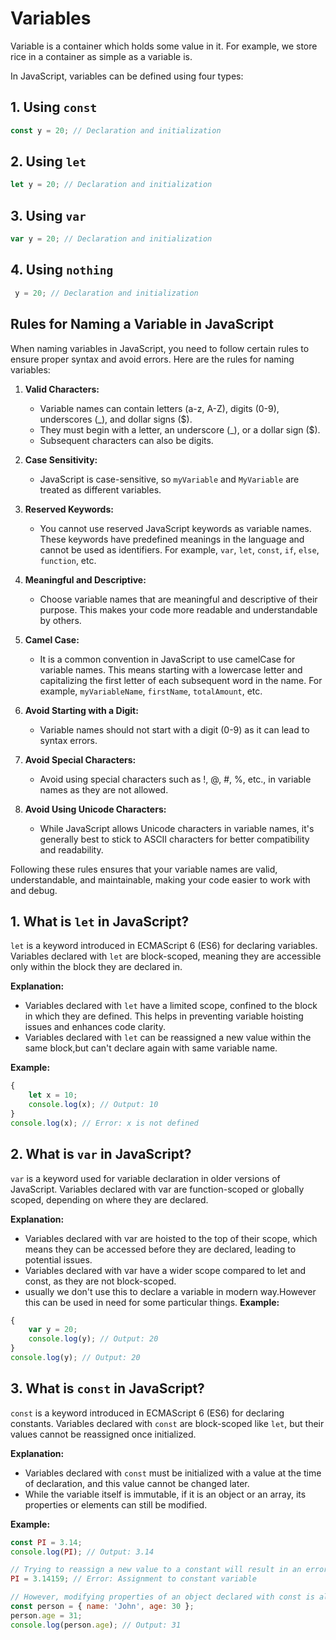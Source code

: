 # Variables

Variable is a container which holds some value in it. For example, we store rice in a container as simple as a variable is.

In JavaScript, variables can be defined using four types:

## 1. Using `const`

```javascript
const y = 20; // Declaration and initialization
```

## 2. Using `let`

```javascript
let y = 20; // Declaration and initialization
```

## 3. Using `var`

```javascript
var y = 20; // Declaration and initialization
```

## 4. Using `nothing`

```javascript
 y = 20; // Declaration and initialization
```
## Rules for Naming a Variable in JavaScript

When naming variables in JavaScript, you need to follow certain rules to ensure proper syntax and avoid errors. Here are the rules for naming variables:

1. **Valid Characters:**
   - Variable names can contain letters (a-z, A-Z), digits (0-9), underscores (_), and dollar signs ($).
   - They must begin with a letter, an underscore (_), or a dollar sign ($).
   - Subsequent characters can also be digits.

2. **Case Sensitivity:**
   - JavaScript is case-sensitive, so `myVariable` and `MyVariable` are treated as different variables.

3. **Reserved Keywords:**
   - You cannot use reserved JavaScript keywords as variable names. These keywords have predefined meanings in the language and cannot be used as identifiers. For example, `var`, `let`, `const`, `if`, `else`, `function`, etc.

4. **Meaningful and Descriptive:**
   - Choose variable names that are meaningful and descriptive of their purpose. This makes your code more readable and understandable by others.

5. **Camel Case:**
   - It is a common convention in JavaScript to use camelCase for variable names. This means starting with a lowercase letter and capitalizing the first letter of each subsequent word in the name. For example, `myVariableName`, `firstName`, `totalAmount`, etc.

6. **Avoid Starting with a Digit:**
   - Variable names should not start with a digit (0-9) as it can lead to syntax errors.

7. **Avoid Special Characters:**
   - Avoid using special characters such as !, @, #, %, etc., in variable names as they are not allowed.

8. **Avoid Using Unicode Characters:**
   - While JavaScript allows Unicode characters in variable names, it's generally best to stick to ASCII characters for better compatibility and readability.

Following these rules ensures that your variable names are valid, understandable, and maintainable, making your code easier to work with and debug.


## 1. What is `let` in JavaScript?

`let` is a keyword introduced in ECMAScript 6 (ES6) for declaring variables. Variables declared with `let` are block-scoped, meaning they are accessible only within the block they are declared in.   

**Explanation:**
- Variables declared with `let` have a limited scope, confined to the block in which they are defined. This helps in preventing variable hoisting issues and enhances code clarity.
- Variables declared with `let` can be reassigned a new value within the same block,but can't declare again with same variable name. 

**Example:**
```javascript
{
    let x = 10;
    console.log(x); // Output: 10
}
console.log(x); // Error: x is not defined
```
## 2. What is `var` in JavaScript?

`var` is a keyword used for variable declaration in older versions of JavaScript. Variables declared with var are function-scoped or globally scoped, depending on where they are declared.


**Explanation:**
- Variables declared with var are hoisted to the top of their scope, which means they can be accessed before they are declared, leading to potential issues.
- Variables declared with var have a wider scope compared to let and const, as they are not block-scoped.
- usually we don't use this to declare a variable in modern way.However this can be used in need for some particular things.
**Example:**
```javascript
{
    var y = 20;
    console.log(y); // Output: 20
}
console.log(y); // Output: 20
```

## 3. What is `const` in JavaScript?

`const` is a keyword introduced in ECMAScript 6 (ES6) for declaring constants. Variables declared with `const` are block-scoped like `let`, but their values cannot be reassigned once initialized.

**Explanation:**

- Variables declared with `const` must be initialized with a value at the time of declaration, and this value cannot be changed later.
- While the variable itself is immutable, if it is an object or an array, its properties or elements can still be modified.

**Example:**

```javascript
const PI = 3.14;
console.log(PI); // Output: 3.14

// Trying to reassign a new value to a constant will result in an error
PI = 3.14159; // Error: Assignment to constant variable

// However, modifying properties of an object declared with const is allowed
const person = { name: 'John', age: 30 };
person.age = 31;
console.log(person.age); // Output: 31
```
